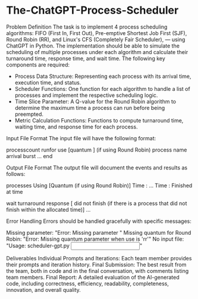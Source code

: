 # The-ChatGPT-Process-Scheduler
Problem Definition
The task is to implement 4 process scheduling algorithms: FIFO (First In, First Out), Pre-emptive Shortest Job First (SJF), Round Robin (RR), and Linux's CFS (Completely Fair Scheduler), — using ChatGPT in Python. The implementation should be able to simulate the scheduling of multiple processes under each algorithm and calculate their turnaround time, response time, and wait time. The following key components are required:

- Process Data Structure: Representing each process with its arrival time, execution time, and status.
- Scheduler Functions: One function for each algorithm to handle a list of processes and implement the respective scheduling logic.
- Time Slice Parameter: A Q-value for the Round Robin algorithm to determine the maximum time a process can run before being preempted.
- Metric Calculation Functions: Functions to compute turnaround time, waiting time, and response time for each process.


Input File Format
The input file will have the following format:

processcount <number of processes>
runfor <total number of time units to run>
use <algorithm> [quantum <time units>] (if using Round Robin)
process name <name> arrival <arrival time> burst <burst time>
...
end


Output File Format
The output file will document the events and results as follows:

<Number of processes> processes
Using <algorithm that is being used>
[Quantum <time units> (if using Round Robin)]
Time <time unit>: <event status>
...
Time <final time unit>:  <event status>
Finished at time <total time units>

<process name> wait <waiting time> turnaround <turnaround time> response <response time>
[<process name> did not finish (if there is a process that did not finish within the allocated time)]
...


Error Handling
Errors should be handled gracefully with specific messages:

Missing parameter: "Error: Missing parameter <parameter>"
Missing quantum for Round Robin: "Error: Missing quantum parameter when use is 'rr'"
No input file: "Usage: scheduler-gpt.py <input file>"


Deliverables
Individual Prompts and Iterations: Each team member provides their prompts and iteration history.
Final Submission: The best result from the team, both in code and in the final conversation, with comments listing team members.
Final Report: A detailed evaluation of the AI-generated code, including correctness, efficiency, readability, completeness, innovation, and overall quality.